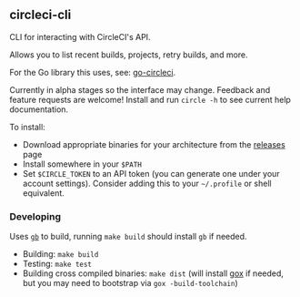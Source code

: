 ## circleci-cli

CLI for interacting with CircleCI's API.

Allows you to list recent builds, projects, retry builds, and more.

For the Go library this uses, see:
[go-circleci](https://github.com/jszwedko/go-circleci).

Currently in alpha stages so the interface may change. Feedback and feature
requests are welcome! Install and run `circle -h` to see current help
documentation.

To install:
- Download appropriate binaries for your architecture from the [releases](https://github.com/jszwedko/circleci-cli/releases) page
- Install somewhere in your `$PATH`
- Set `$CIRCLE_TOKEN` to an API token (you can generate one under your account
  settings). Consider adding this to your `~/.profile` or shell equivalent.

### Developing

Uses [`gb`](http://getgb.io/) to build, running `make build` should install `gb` if needed.

- Building: `make build`
- Testing: `make test`
- Building cross compiled binaries: `make dist` (will install
  [gox](https://github.com/mitchellh/gox) if needed, but you may need to
  bootstrap via `gox -build-toolchain`)
